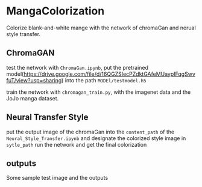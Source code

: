 # MangaColorization
Colorize blank-and-white mange with the network of chromaGan and nerual style transfer.

## ChromaGAN
test the network with `ChromaGan.ipynb`, put the pretrained model(https://drive.google.com/file/d/16QGZSIecPZdktGAfeMUaypIFqgSwvfuT/view?usp=sharing) into the path `MODEl/testmodel.h5`

train the network with `chromagan_train.py`, with the imagenet data and the JoJo manga dataset.

## Neural Transfer Style
put the output image of the chromaGan into the `content_path` of the `Neural_Style_Transfer.ipynb` and designate the colorized style image in `sytle_path`
run the network and get the final colorization

## outputs
Some sample test image and the outputs

